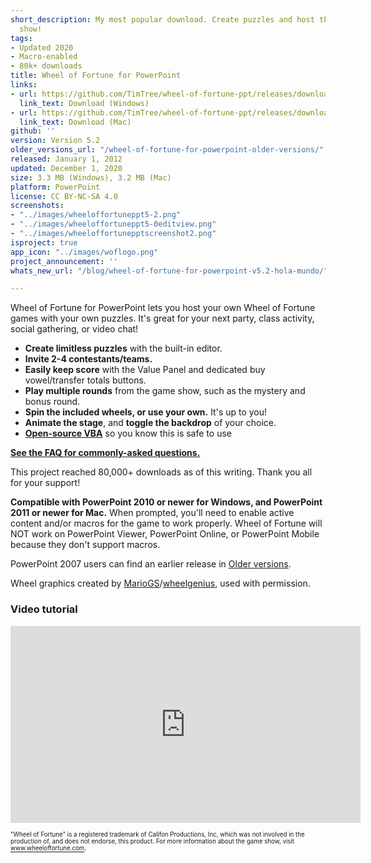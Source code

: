 ```yaml
---
short_description: My most popular download. Create puzzles and host the popular game
  show!
tags:
- Updated 2020
- Macro-enabled
- 80k+ downloads
title: Wheel of Fortune for PowerPoint
links:
- url: https://github.com/TimTree/wheel-of-fortune-ppt/releases/download/v5.2/WheelofFortune5.2.pptm
  link_text: Download (Windows)
- url: https://github.com/TimTree/wheel-of-fortune-ppt/releases/download/v5.2/WheelofFortuneMac5.2.zip
  link_text: Download (Mac)
github: ''
version: Version 5.2
older_versions_url: "/wheel-of-fortune-for-powerpoint-older-versions/"
released: January 1, 2012
updated: December 1, 2020
size: 3.3 MB (Windows), 3.2 MB (Mac)
platform: PowerPoint
license: CC BY-NC-SA 4.0
screenshots:
- "../images/wheeloffortuneppt5-2.png"
- "../images/wheeloffortuneppt5-0editview.png"
- "../images/wheeloffortunepptscreenshot2.png"
isproject: true
app_icon: "../images/woflogo.png"
project_announcement: ''
whats_new_url: "/blog/wheel-of-fortune-for-powerpoint-v5.2-hola-mundo/"

---
```

Wheel of Fortune for PowerPoint lets you host your own Wheel of Fortune games with your own puzzles. It's great for your next party, class activity, social gathering, or video chat!

* **Create limitless puzzles** with the built-in editor.
* **Invite 2-4 contestants/teams.**
* **Easily keep score** with the Value Panel and dedicated buy vowel/transfer totals buttons.
* **Play multiple rounds** from the game show, such as the mystery and bonus round.
* **Spin the included wheels, or use your own.** It's up to you!
* **Animate the stage**, and **toggle the backdrop** of your choice.
* <a href="https://github.com/TimTree/wheel-of-fortune-ppt" target="_blank" rel="noreferrer noopener">**Open-source VBA**</a> so you know this is safe to use

[**See the FAQ for commonly-asked questions.**](/wheel-of-fortune-for-powerpoint-faq/)

This project reached 80,000+ downloads as of this writing. Thank you all for your support!

**Compatible with PowerPoint 2010 or newer for Windows, and PowerPoint 2011 or newer for Mac.** When prompted, you'll need to enable active content and/or macros for the game to work properly. Wheel of Fortune will NOT work on PowerPoint Viewer, PowerPoint Online, or PowerPoint Mobile because they don't support macros.

PowerPoint 2007 users can find an earlier release in [Older versions](/wheel-of-fortune-for-powerpoint-older-versions/).

Wheel graphics created by <a href="https://buyavowel.boards.net/thread/6608/all-wheel-wedges" target="_blank" rel="noreferrer noopener">MarioGS</a>/<a href="https://www.deviantart.com/wheelgenius" target="_blank" rel="noreferrer noopener">wheelgenius</a>, used with permission.

### Video tutorial

<div class="videoWrapper"> <iframe title="Wheel of Fortune for PowerPoint video tutorial" allowfullscreen="" frameborder="0" height="315" src="https://www.youtube.com/embed/QVPlyuG7L7s" width="560"></iframe> </div>

<sup><sub>"Wheel of Fortune" is a registered trademark of Califon Productions, Inc, which was not involved in the production of, and does not endorse, this product. For more information about the game show, visit <a href="https://www.wheeloffortune.com" target="_blank" rel="noreferrer noopener">www.wheeloffortune.com</a>.</sub></sup>